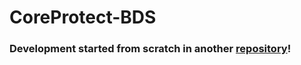 # CoreProtect-BDS
### Development started from scratch in another [repository](https://github.com/KocTu4eK/CoreProtect-BDS)!
